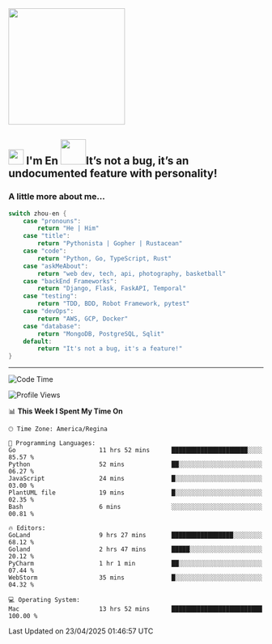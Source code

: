 <img align='center' src="https://media.giphy.com/media/GP1TJJSV4Ys1r64q2A/giphy.gif" width="230">

<h2><img src="https://emojis.slackmojis.com/emojis/images/1531849430/4246/blob-sunglasses.gif?1531849430" width="30"/> I'm En <img src="https://media.giphy.com/media/12oufCB0MyZ1Go/giphy.gif" width="50">It’s not a bug, it’s an undocumented feature with personality!</h2>


<!-- <img align='right' src="https://media.giphy.com/media/M9gbBd9nbDrOTu1Mqx/giphy.gif" width="230"> -->


### A little more about me... 
<!--
```javascript
const zhou-en = {
    pronouns: "He" | "Him",
    title: "Pythonista" | "Gopher" | "Rustacean",
    code: ["Python", "Go", "Rust", "TypeScript"],
    askMeAbout: ["web dev", "tech", "app dev", "photography"],
    technologies: {
        backEnd: {
            python: ["Django", "Flask", "FaskAPI"],
            go: []
        },
        scraping: ["selenium", "scrapy", "spider"],
        testing: ["Robot Framework"],
        devOps: ["AWS", "Docker", "GCP", "Nginx"],
        databases: ["mongo", "postgresql", "sqlite"],
        misc: ["Firebase", "Heroku"]
    },
    architecture: ["Event Driven Architecture", "Microservices"],
    currentFocus: ["Temporal", "Rust"],
    funFact: "It's not a bug, it's a feature!"
};
```
  -->

```go
switch zhou-en {
    case "pronouns":
        return "He | Him"
    case "title":
        return "Pythonista | Gopher | Rustacean"
    case "code":
        return "Python, Go, TypeScript, Rust"
    case "askMeAbout":
        return "web dev, tech, api, photography, basketball"
    case "backEnd Frameworks":
        return "Django, Flask, FaskAPI, Temporal"
    case "testing":
        return "TDD, BDD, Robot Framework, pytest"
    case "devOps":
        return "AWS, GCP, Docker"
    case "database":
        return "MongoDB, PostgreSQL, Sqlit"
    default:
        return "It's not a bug, it's a feature!"
}
```




---
<!--START_SECTION:waka-->
![Code Time](http://img.shields.io/badge/Code%20Time-2%2C237%20hrs%2030%20mins-blue)

![Profile Views](http://img.shields.io/badge/Profile%20Views-0-blue)

📊 **This Week I Spent My Time On** 

```text
🕑︎ Time Zone: America/Regina

💬 Programming Languages: 
Go                       11 hrs 52 mins      █████████████████████░░░░   85.57 % 
Python                   52 mins             ██░░░░░░░░░░░░░░░░░░░░░░░   06.27 % 
JavaScript               24 mins             █░░░░░░░░░░░░░░░░░░░░░░░░   03.00 % 
PlantUML file            19 mins             █░░░░░░░░░░░░░░░░░░░░░░░░   02.35 % 
Bash                     6 mins              ░░░░░░░░░░░░░░░░░░░░░░░░░   00.81 % 

🔥 Editors: 
GoLand                   9 hrs 27 mins       █████████████████░░░░░░░░   68.12 % 
Goland                   2 hrs 47 mins       █████░░░░░░░░░░░░░░░░░░░░   20.12 % 
PyCharm                  1 hr 1 min          ██░░░░░░░░░░░░░░░░░░░░░░░   07.44 % 
WebStorm                 35 mins             █░░░░░░░░░░░░░░░░░░░░░░░░   04.32 % 

💻 Operating System: 
Mac                      13 hrs 52 mins      █████████████████████████   100.00 % 
```


 Last Updated on 23/04/2025 01:46:57 UTC
<!--END_SECTION:waka-->
